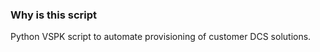 ### Why is this script   ###

Python VSPK script to automate provisioning of customer DCS solutions.    

